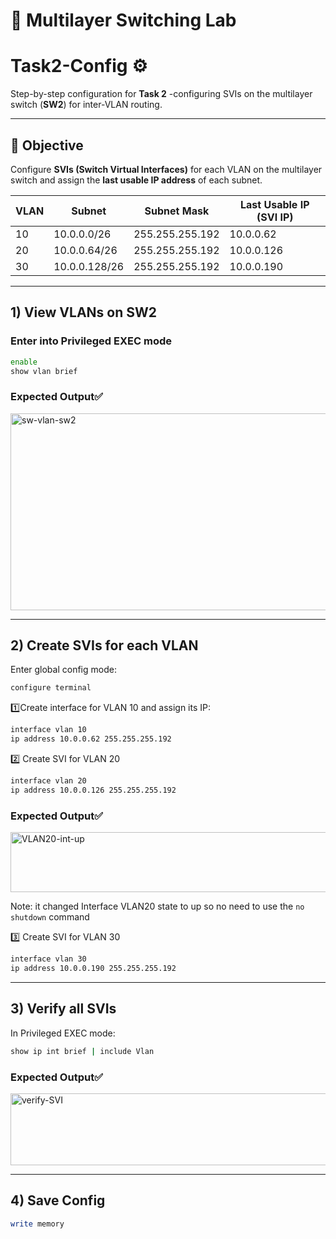 # 🧩 Multilayer Switching Lab

# Task2-Config ⚙️
Step-by-step configuration for **Task 2** -configuring SVIs on the multilayer switch (**SW2**) for inter-VLAN routing.

---

## 🧩 Objective
Configure **SVIs (Switch Virtual Interfaces)** for each VLAN on the multilayer switch and assign the **last usable IP address** of each subnet.

| VLAN | Subnet | Subnet Mask | Last Usable IP (SVI IP) |
|------|---------|--------------|--------------------------|
| 10 | 10.0.0.0/26 | 255.255.255.192 | 10.0.0.62 |
| 20 | 10.0.0.64/26 | 255.255.255.192 | 10.0.0.126 |
| 30 | 10.0.0.128/26 | 255.255.255.192 | 10.0.0.190 |

---

## 1) View VLANs on SW2

### Enter into Privileged EXEC mode

```bash
enable
show vlan brief
```

### Expected Output✅
<img width="911" height="315" alt="sw-vlan-sw2" src="https://github.com/user-attachments/assets/c9c42afb-a0dc-4af2-9eef-ebc50b55feea" />

---

## 2) Create SVIs for each VLAN

Enter global config mode:
```bash
configure terminal
```

1️⃣Create interface for VLAN 10 and assign its IP:
```bash
interface vlan 10
ip address 10.0.0.62 255.255.255.192
```

2️⃣ Create SVI for VLAN 20
```bash
interface vlan 20
ip address 10.0.0.126 255.255.255.192
```

### Expected Output✅
<img width="780" height="96" alt="VLAN20-int-up" src="https://github.com/user-attachments/assets/ba1fd6be-90e4-4317-9c7c-b27205bb54c6" />

Note: it changed Interface VLAN20 state to up so no need to use the `no shutdown` command

3️⃣ Create SVI for VLAN 30
```bash
interface vlan 30
ip address 10.0.0.190 255.255.255.192
```

---
## 3) Verify all SVIs
In Privileged EXEC mode:
```bash
show ip int brief | include Vlan
```

### Expected Output✅
<img width="797" height="115" alt="verify-SVI" src="https://github.com/user-attachments/assets/7e9788a3-7b23-4493-aebb-7c0e9ac02c84" />

---

## 4) Save Config
```bash
write memory
```
